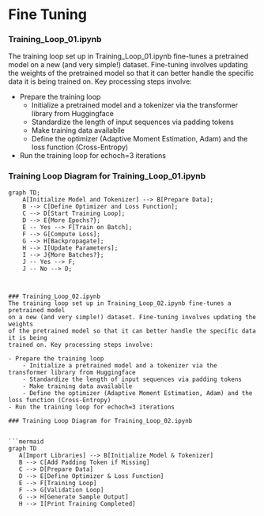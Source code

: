 # Fine Tuning



### Training_Loop_01.ipynb
The training loop set up in Training_Loop_01.ipynb fine-tunes a pretrained model 
on a new (and very simple!) dataset. Fine-tuning involves updating the weights 
of the pretrained model so that it can better handle the specific data it is being 
trained on. Key processing steps involve:

- Prepare the training loop
    - Initialize a pretrained model and a tokenizer via the transformer library from Huggingface
    - Standardize the length of input sequences via padding tokens
    - Make training data availablle
    - Define the optimizer (Adaptive Moment Estimation, Adam) and the loss function (Cross-Entropy)
- Run the training loop for echoch=3 iterations

### Training Loop Diagram for Training_Loop_01.ipynb

```mermaid
graph TD;
    A[Initialize Model and Tokenizer] --> B[Prepare Data];
    B --> C[Define Optimizer and Loss Function];
    C --> D[Start Training Loop];
    D --> E{More Epochs?};
    E -- Yes --> F[Train on Batch];
    F --> G[Compute Loss];
    G --> H[Backpropagate];
    H --> I[Update Parameters];
    I --> J{More Batches?};
    J -- Yes --> F;
    J -- No --> D;



### Training_Loop_02.ipynb
The training loop set up in Training_Loop_02.ipynb fine-tunes a pretrained model 
on a new (and very simple!) dataset. Fine-tuning involves updating the weights 
of the pretrained model so that it can better handle the specific data it is being 
trained on. Key processing steps involve:

- Prepare the training loop
    - Initialize a pretrained model and a tokenizer via the transformer library from Huggingface
    - Standardize the length of input sequences via padding tokens
    - Make training data availablle
    - Define the optimizer (Adaptive Moment Estimation, Adam) and the loss function (Cross-Entropy)
- Run the training loop for echoch=3 iterations

### Training Loop Diagram for Training_Loop_02.ipynb


```mermaid
graph TD
   A[Import Libraries] --> B[Initialize Model & Tokenizer]
   B --> C[Add Padding Token if Missing]
   C --> D[Prepare Data]
   D --> E[Define Optimizer & Loss Function]
   E --> F[Training Loop]
   F --> G[Validation Loop]
   G --> H[Generate Sample Output]
   H --> I[Print Training Completed]
